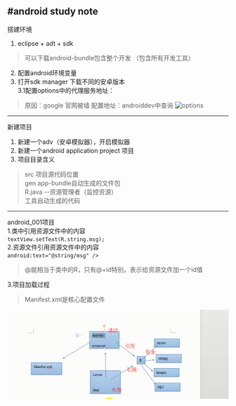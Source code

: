 #android study note  
---
搭建环境  
1. eclipse + adt + sdk  
>可以下载android-bundle包含整个开发 （包含所有开发工具）  
2. 配置android环境变量  
3. 打开sdk manager 下载不同的安卓版本    
3.1配置options中的代理服务地址：
>原因：google 官网被墙
>配置地址：androiddev中查询	
![options](http://i.imgur.com/Y6JkULY.png)  

---
新建项目  
1. 新建一个adv（安卓模拟器），开启模拟器  
2. 新建一个android application project 项目  
3. 项目目录含义  
>src 项目源代码位置  
>gen app-bundle自动生成的文件包  
>R.java --资源管理者（监控资源）  
>工具自动生成的代码  
 
			
---
android_001项目  
1.类中引用资源文件中的内容  
`textView.setText(R.string.msg);`  
2.资源文件引用资源文件中的内容       
`android:text="@string/msg" />`	           		
> @就相当于类中的R，只有@+id特别，表示给资源文件加一个id值  

3.项目加载过程   
>Manifest.xml是核心配置文件    
  
![android调用过程](https://github.com/tonghuajianghan/android/blob/master/img/android_guocheng1.jpg)

